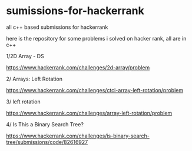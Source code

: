 # sumissions-for-hackerrank
all c++ based submissions for hackerrank

here is the repository for some problems i solved on hacker rank, all are in c++



1/2D Array - DS

https://www.hackerrank.com/challenges/2d-array/problem

2/ Arrays: Left Rotation

https://www.hackerrank.com/challenges/ctci-array-left-rotation/problem

3/ left rotation

https://www.hackerrank.com/challenges/array-left-rotation/problem

4/ Is This a Binary Search Tree?

https://www.hackerrank.com/challenges/is-binary-search-tree/submissions/code/82616927

